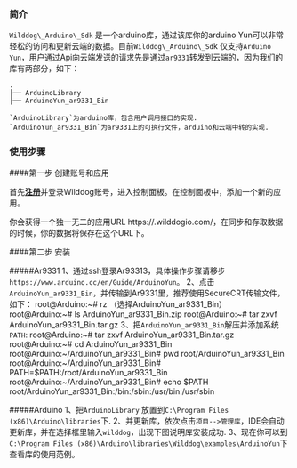 ### 简介
`Wilddog\_Arduino\_Sdk` 是一个arduino库，通过该库你的arduino Yun可以非常轻松的访问和更新云端的数据。目前`Wilddog\_Arduino\_Sd`k 仅支持`Arduino Yun`，用户通过Api向云端发送的请求先是通过`ar9331`转发到云端的，因为我们的库有两部分，如下：

	.
	├── ArduinoLibrary
	├── ArduinoYun_ar9331_Bin

	`ArduinoLibrary`为arduino库，包含用户调用接口的实现.
	`ArduinoYun_ar9331_Bin`为ar9331上的可执行文件，arduino和云端中转的实现.

### 使用步骤

####第一步 创建账号和应用

首先[**注册**](https://www.wilddog.com/account/signup)并登录Wilddog账号，进入控制面板。在控制面板中，添加一个新的应用。

你会获得一个独一无二的应用URL https://<appId>.wilddogio.com/，在同步和存取数据的时候，你的数据将保存在这个URL下。

####第二步 安装
	
#####Ar9331
1、通过ssh登录Ar93313，具体操作步骤请移步`https://www.arduino.cc/en/Guide/ArduinoYun`。
2、点击`ArduinoYun_ar9331_Bin`，并传输到Ar9331里，推荐使用SecureCRT传输文件，如下：
	root@Arduino:~# rz	（选择ArduinoYun_ar9331_Bin）
	root@Arduino:~# ls
	ArduinoYun_ar9331_Bin.zip
	root@Arduino:~# tar zxvf  ArduinoYun_ar9331_Bin.tar.gz
3、把`ArduinoYun_ar9331_Bin`解压并添加系统`PATH`:
	root@Arduino:~# tar zxvf ArduinoYun_ar9331_Bin.tar.gz
	root@Arduino:~# cd ArduinoYun_ar9331_Bin
	root@Arduino:~/ArduinoYun_ar9331_Bin# pwd
	root/ArduinoYun_ar9331_Bin
	root@Arduino:~/ArduinoYun_ar9331_Bin# PATH=$PATH:/root/ArduinoYun_ar9331_Bin
	root@Arduino:~/ArduinoYun_ar9331_Bin# echo $PATH
	root/ArduinoYun_ar9331_Bin:/bin:/sbin:/usr/bin:/usr/sbin

#####Arduino
1、把`ArduinoLibrary` 放置到`C:\Program Files (x86)\Arduino\libraries`下.
2、并更新库，依次点击`项目-->管理库`，IDE会自动更新库，并在选择框里输入`wilddog`，出现下图说明库安装成功.
3、现在你可以到`C:\Program Files (x86)\Arduino\libraries\Wilddog\examples\ArduinoYun`下查看库的使用范例。
